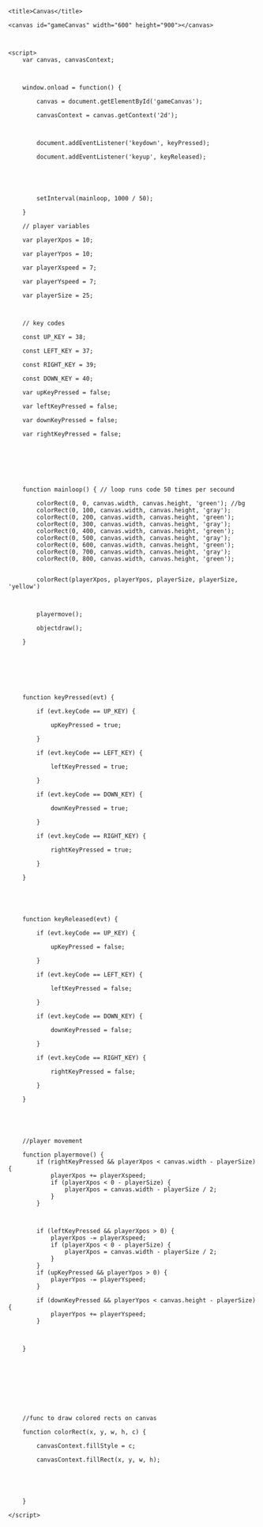 <!doctype html>



<head>

    <title>Canvas</title>

</head>



<body>

    <canvas id="gameCanvas" width="600" height="900"></canvas>



    <script>
        var canvas, canvasContext;



        window.onload = function() {

            canvas = document.getElementById('gameCanvas');

            canvasContext = canvas.getContext('2d');



            document.addEventListener('keydown', keyPressed);

            document.addEventListener('keyup', keyReleased);





            setInterval(mainloop, 1000 / 50);

        }

        // player variables

        var playerXpos = 10;

        var playerYpos = 10;

        var playerXspeed = 7;

        var playerYspeed = 7;

        var playerSize = 25;



        // key codes

        const UP_KEY = 38;

        const LEFT_KEY = 37;

        const RIGHT_KEY = 39;

        const DOWN_KEY = 40;

        var upKeyPressed = false;

        var leftKeyPressed = false;

        var downKeyPressed = false;

        var rightKeyPressed = false;







        function mainloop() { // loop runs code 50 times per secound

            colorRect(0, 0, canvas.width, canvas.height, 'green'); //bg
            colorRect(0, 100, canvas.width, canvas.height, 'gray');
            colorRect(0, 200, canvas.width, canvas.height, 'green');
            colorRect(0, 300, canvas.width, canvas.height, 'gray');
            colorRect(0, 400, canvas.width, canvas.height, 'green');
            colorRect(0, 500, canvas.width, canvas.height, 'gray');
            colorRect(0, 600, canvas.width, canvas.height, 'green');
            colorRect(0, 700, canvas.width, canvas.height, 'gray');
            colorRect(0, 800, canvas.width, canvas.height, 'green');


            colorRect(playerXpos, playerYpos, playerSize, playerSize, 'yellow')



            playermove();

            objectdraw();

        }







        function keyPressed(evt) {

            if (evt.keyCode == UP_KEY) {

                upKeyPressed = true;

            }

            if (evt.keyCode == LEFT_KEY) {

                leftKeyPressed = true;

            }

            if (evt.keyCode == DOWN_KEY) {

                downKeyPressed = true;

            }

            if (evt.keyCode == RIGHT_KEY) {

                rightKeyPressed = true;

            }

        }





        function keyReleased(evt) {

            if (evt.keyCode == UP_KEY) {

                upKeyPressed = false;

            }

            if (evt.keyCode == LEFT_KEY) {

                leftKeyPressed = false;

            }

            if (evt.keyCode == DOWN_KEY) {

                downKeyPressed = false;

            }

            if (evt.keyCode == RIGHT_KEY) {

                rightKeyPressed = false;

            }

        }





        //player movement

        function playermove() {
            if (rightKeyPressed && playerXpos < canvas.width - playerSize) {
                playerXpos += playerXspeed;
                if (playerXpos < 0 - playerSize) {
                    playerXpos = canvas.width - playerSize / 2;
                }
            }



            if (leftKeyPressed && playerXpos > 0) {
                playerXpos -= playerXspeed;
                if (playerXpos < 0 - playerSize) {
                    playerXpos = canvas.width - playerSize / 2;
                }
            }
            if (upKeyPressed && playerYpos > 0) {
                playerYpos -= playerYspeed;
            }

            if (downKeyPressed && playerYpos < canvas.height - playerSize) {
                playerYpos += playerYspeed;
            }



        }









        //func to draw colored rects on canvas

        function colorRect(x, y, w, h, c) {

            canvasContext.fillStyle = c;

            canvasContext.fillRect(x, y, w, h);





        }

    </script>



</body>
